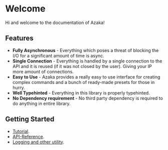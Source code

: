 # Welcome

Hi and welcome to the documentation of Azaka!

## Features

- **Fully Asynchronous** - Everything which poses a threat of blocking the I/O for a significant amount of time is async.
- **Single Connection** - Everything is handled by a single connection to the API and it is reused
(if it was not closed by the user). Giving your IP more amount of connections.
- **Easy to Use** - Azaka provides a really easy to use interface for creating complex commands and a bunch of ready-made presets for those in hurry.
- **Well Typehinted** - Everything in this library is properly typehinted.
- **No Dependency requirement** - No third party dependency is required to do anything in entire library.


## Getting Started

- [Tutorial](tutorial.md).
- [API-Reference](API-Reference/public/client).
- [Logging and other utility](logging-&-utils.md).

